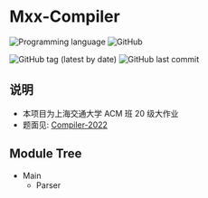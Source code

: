 # Mxx-Compiler

![Programming language](https://img.shields.io/badge/language-java-B07219.svg)
![GitHub](https://img.shields.io/github/license/PaperL/Mxx-Compiler)

![GitHub tag (latest by date)](https://img.shields.io/github/v/tag/PaperL/Mxx-Compiler)
![GitHub last commit](https://img.shields.io/github/last-commit/PaperL/Mxx-Compiler)


## 说明

- 本项目为上海交通大学 ACM 班 20 级大作业
- 题面见: [Compiler-2022](https://github.com/ACMClassCourses/Compiler-Design-Implementation)

## Module Tree

- Main
    - Parser